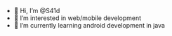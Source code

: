 - 👋 Hi, I’m @S41d
- 👀 I’m interested in web/mobile development
- 🌱 I’m currently learning android development in java

<!---
S41d/S41d is a ✨ special ✨ repository because its `README.md` (this file) appears on your GitHub profile.
You can click the Preview link to take a look at your changes.
--->
